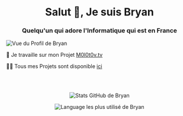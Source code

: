 <h1 align="center">Salut 👋, Je suis Bryan</h1>
<h3 align="center">Quelqu'un qui adore l'Informatique qui est en France</h3>

<p align="left"> <img src="https://komarev.com/ghpvc/?username=n0ub4x&style=flat&label=Vue+du+Profil" alt="Vue du Profil de Bryan" /> </p>

🔭 Je travaille sur mon Projet [M0l0t0v.tv](https://github.com/N0ub4x/M0l0t0v.tv)

👨‍💻 Tous mes Projets sont disponible [ici](https://github.com/N0ub4x?tab=repositories)

<br></br>
<p align="center"><img src="https://github-readme-stats.vercel.app/api?username=n0ub4x&show_icons=true&theme=transparent&locale=fr" alt="Stats GitHub de Bryan" /></p>

<p align="center"><img src="https://github-readme-stats.vercel.app/api/top-langs?username=n0ub4x&show_icons=true&locale=fr&layout=compact&theme=transparent" alt="Language les plus utilisé de Bryan" /></p>

